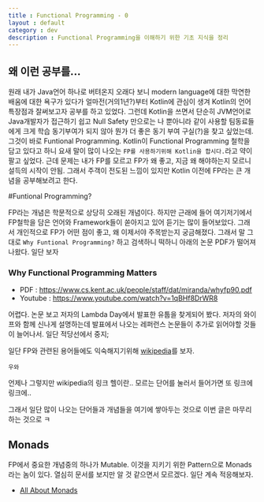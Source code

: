 ```yaml
---
title : Functional Programming - 0
layout : default
category : dev
description : Functional Programming을 이해하기 위한 기초 지식을 정리
---
```


## 왜 이런 공부를...
원래 내가 Java언어 하나로 버텨온지 오래다 보니 modern language에 대한 막연한 배움에 대한 욕구가 있다가 얼마전(거의1년?)부터 Kotlin에 관심이 생겨 Kotlin의 언어 특장점과 잘써보고자 공부를 하고 있었다. 그런데 Kotlin을 쓰면서 단순히 JVM언어로 Java개발자가 접근하기 쉽고 Null Safety 만으로는 나 뿐아니라 같이 사용할 팀동료들에게 크게 학습 동기부여가 되지 않아 뭔가 더 좋은 동기 부여 구실(?)을 찾고 싶었는데. 그것이 바로 Funtional Programming. Kotlin이 Functional Programming 철학을 담고 있다고 하니 요새 말이 많이 나오는 `FP를 사용하기위해 Kotlin을 합시다.`라고 약이 팔고 싶었다. 근데 문제는 내가 FP를 모르고 FP가 왜 좋고, 지금 왜 해야하는지 모르니 설득의 시작이 안됨. 그래서 주객이 전도된 느낌이 있지만 Kotlin 이전에 FP라는 큰 개념을 공부해보려고 한다.

#Funtional Programming?

FP라는 개념은 학문적으로 상당히 오래된 개념이다. 하지만 근래에 들어 여기저기에서 FP철학을 담은 언어와 Framework들이 쏟아지고 있어 듣기는 많이 들어보았다. 그래서 개인적으로 FP가 어떤 점이 좋고, 왜 이제서야 주목받는지 궁금해졌다. 그래서 말 그대로 `Why Funtional Programming?` 하고 검색하니 떡하니 아래의 논문 PDF가 떨어져 나왔다. 일단 보자

### Why Functional Programming Matters
- PDF : https://www.cs.kent.ac.uk/people/staff/dat/miranda/whyfp90.pdf
- Youtube : https://www.youtube.com/watch?v=1qBHf8DrWR8

어렵다. 논문 보고 저자의 Lambda Day에서 발표한 유툽을 찾게되어 봤다. 저자의 와이프와 함께 신나게 설명하는데 발표에서 나오는 레퍼런스 논문들이 추가로 읽어야할 것들이 늘어나서. 일단 적당선에서 중지;

일단 FP와 관련된 용어들에도 익숙해지기위해 [wikipedia](https://en.wikipedia.org/wiki/Functional_programming)를 보자.

`우와`

언제나 그렇지만 wikipedia의 링크 헬이란..
모르는 단어를 눌러서 들어가면 또 링크에 링크에..

그래서 일단 많이 나오는 단어들과 개념들을 여기에 쌓아두는 것으로 이번 글은 마무리하는 것으로 ㅋ

## Monads
FP에서 중요한 개념중의 하나가 Mutable. 이것을 지키기 위한 Pattern으로 Monads라는 놈이 있다. 열심히 문서를 보지만 알 것 같으면서 모르겠다. 일단 계속 적응해보자.
- [All About Monads](https://wiki.haskell.org/All_About_Monads)

